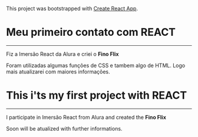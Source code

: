 This project was bootstrapped with [Create React App](https://github.com/facebook/create-react-app).

# Meu primeiro contato com REACT
---

Fiz a Imersão React da Alura e criei o **Fino Flix**

Foram utilizadas algumas funções de CSS e tambem algo de HTML.
Logo mais atualizarei com maiores informações.


# This i'ts my first project with REACT
---

I participate in Imersão React from Alura and created the **Fino Flix**

Soon will be atualized with further informations.
